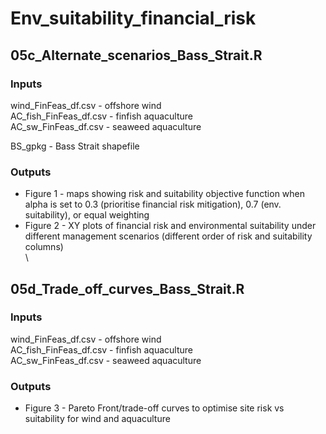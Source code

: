 # Env_suitability_financial_risk

## 05c_Alternate_scenarios_Bass_Strait.R

### Inputs
wind_FinFeas_df.csv - offshore wind\
AC_fish_FinFeas_df.csv - finfish aquaculture\
AC_sw_FinFeas_df.csv - seaweed aquaculture

BS_gpkg - Bass Strait shapefile

### Outputs
+ Figure 1 - maps showing risk and suitability objective function when alpha is set to 0.3 (prioritise financial risk mitigation), 0.7 (env. suitability), or equal weighting
+ Figure 2 - XY plots of financial risk and environmental suitability under different management scenarios (different order of risk and suitability columns)
\
 \
## 05d_Trade_off_curves_Bass_Strait.R

### Inputs
wind_FinFeas_df.csv - offshore wind\
AC_fish_FinFeas_df.csv - finfish aquaculture\
AC_sw_FinFeas_df.csv - seaweed aquaculture

### Outputs
+ Figure 3 - Pareto Front/trade-off curves to optimise site risk vs suitability for wind and aquaculture
